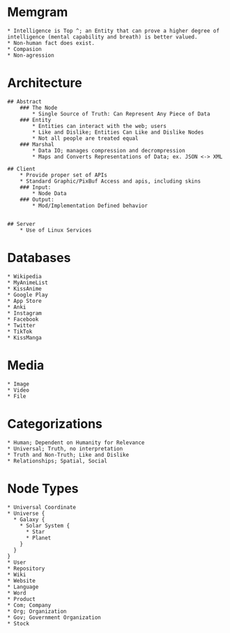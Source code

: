 # Memgram
	* Intelligence is Top ^; an Entity that can prove a higher degree of intelligence (mental capability and breath) is better valued.
	* Non-human fact does exist.
	* Compasion
	* Non-agression

# Architecture
	## Abstract
		### The Node
			* Single Source of Truth: Can Represent Any Piece of Data
		### Entity
			* Entities can interact with the web; users
			* Like and Dislike; Entities Can Like and Dislike Nodes
			* Not all people are treated equal
		### Marshal
			* Data IO; manages compression and decrompression
			* Maps and Converts Representations of Data; ex. JSON <-> XML

	## Client
		* Provide proper set of APIs
		* Standard Graphic/PixBuf Access and apis, including skins
		### Input:
			* Node Data
		### Output:
			* Mod/Implementation Defined behavior
  

	## Server
		* Use of Linux Services

# Databases
	* Wikipedia
	* MyAnimeList
	* KissAnime
	* Google Play
	* App Store
	* Anki
	* Instagram
	* Facebook
	* Twitter
	* TikTok
	* KissManga


# Media
	* Image
	* Video
	* File

# Categorizations
	* Human; Dependent on Humanity for Relevance
	* Universal; Truth, no interpretation
	* Truth and Non-Truth; Like and Dislike
	* Relationships; Spatial, Social

# Node Types
	* Universal Coordinate
	* Universe {
	  * Galaxy {
	    * Solar System {
	      * Star
	      * Planet
	    }
	  }
	}
	* User
	* Repository
	* Wiki
	* Website
	* Language
	* Word
	* Product
	* Com; Company
	* Org; Organization
	* Gov; Government Organization
	* Stock


